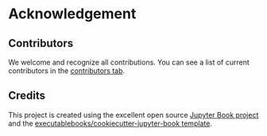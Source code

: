 Acknowledgement
=======================

## Contributors

We welcome and recognize all contributions. You can see a list of current contributors in
the [contributors
tab](https://github.com/floriscalkoen/coastalcodebook/graphs/contributors).

## Credits

This project is created using the excellent open source [Jupyter Book
project](https://jupyterbook.org/) and the [executablebooks/cookiecutter-jupyter-book
template](https://github.com/executablebooks/cookiecutter-jupyter-book).